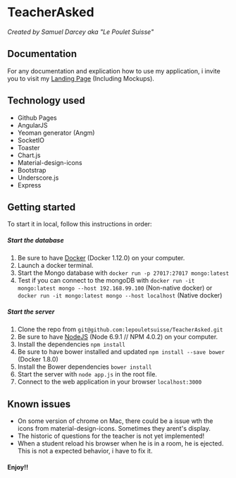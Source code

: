 # TeacherAsked
*Created by Samuel Darcey aka "Le Poulet Suisse"*
## Documentation
For any documentation and explication how to use my application, i invite you to visit my [Landing Page](https://lepouletsuisse.github.io/TeacherAsked/) (Including Mockups).
## Technology used
- Github Pages
- AngularJS
- Yeoman generator (Angm)
- SocketIO
- Toaster
- Chart.js
- Material-design-icons
- Bootstrap
- Underscore.js
- Express

## Getting started
To start it in local, follow this instructions in order:
##### Start the database
1. Be sure to have [Docker](https://www.docker.com/) (Docker 1.12.0) on your computer.
2. Launch a docker terminal.
3. Start the Mongo database with `docker run -p 27017:27017 mongo:latest`
4. Test if you can connect to the mongoDB with `docker run -it mongo:latest mongo --host 192.168.99.100` (Non-native docker) or `docker run -it mongo:latest mongo --host localhost` (Native docker)

##### Start the server
1. Clone the repo from `git@github.com:lepouletsuisse/TeacherAsked.git`
2. Be sure to have [NodeJS](https://nodejs.org/en/) (Node 6.9.1 // NPM 4.0.2) on your computer.
3. Install the dependencies `npm install`
4. Be sure to have bower installed and updated `npm install --save bower` (Docker 1.8.0)
5. Install the Bower dependencies `bower install`
6. Start the server with `node app.js` in the root file.
7. Connect to the web application in your browser `localhost:3000`

## Known issues
- On some version of chrome on Mac, there could be a issue wth the icons from material-design-icons. Sometimes they arent's display.
- The historic of questions for the teacher is not yet implemented!
- When a student reload his browser when he is in a room, he is ejected. This is not a expected behavior, i have to fix it.

#### Enjoy!!